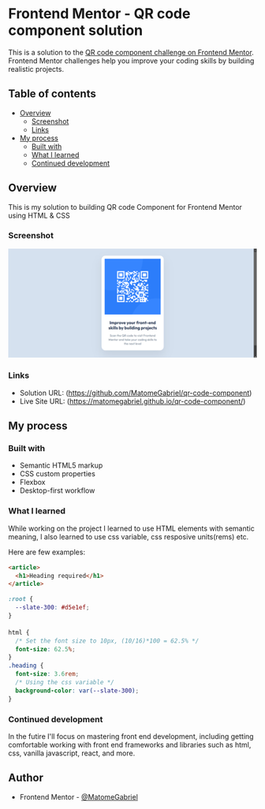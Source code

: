 # Frontend Mentor - QR code component solution

This is a solution to the [QR code component challenge on Frontend Mentor](https://www.frontendmentor.io/challenges/qr-code-component-iux_sIO_H). Frontend Mentor challenges help you improve your coding skills by building realistic projects.

## Table of contents

- [Overview](#overview)
  - [Screenshot](#screenshot)
  - [Links](#links)
- [My process](#my-process)
  - [Built with](#built-with)
  - [What I learned](#what-i-learned)
  - [Continued development](#continued-development)

## Overview

This is my solution to building QR code Component for Frontend Mentor using HTML & CSS

### Screenshot

![](./screenshot.png)

### Links

- Solution URL: (https://github.com/MatomeGabriel/qr-code-component)
- Live Site URL: (https://matomegabriel.github.io/qr-code-component/)

## My process

### Built with

- Semantic HTML5 markup
- CSS custom properties
- Flexbox
- Desktop-first workflow

### What I learned

While working on the project I learned to use HTML elements with semantic meaning, I also learned to use css variable, css resposive units(rems) etc.

Here are few examples:

```html
<article>
  <h1>Heading required</h1>
</article>
```

```css
:root {
  --slate-300: #d5e1ef;
}

html {
  /* Set the font size to 10px, (10/16)*100 = 62.5% */
  font-size: 62.5%;
}
.heading {
  font-size: 3.6rem;
  /* Using the css variable */
  background-color: var(--slate-300);
}
```

### Continued development

In the futire I'll focus on mastering front end development, including getting comfortable working with front end frameworks and libraries such as html, css, vanilla javascript, react, and more.

## Author

<!-- - Website - [Add your name here](https://www.your-site.com -->

- Frontend Mentor - [@MatomeGabriel](https://www.frontendmentor.io/profile/MatomeGabriel)
<!-- - Twitter - [@yourusername](https://www.twitter.com/yourusername) -->
